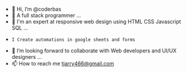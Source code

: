 - 👋 Hi, I’m @coderbas
- 👀 A full stack programmer ...
- 🌱 I'm an expert at responsive web design using HTML CSS Javascript SQL ...
-     I Create automations in google sheets and forms 
- 💞️ I’m looking forward to collaborate with Web developers and UI/UX designers ...
- 📫 How to reach me tjarry466@gmail.com

<!---
coderbas/coderbas is a ✨ special ✨ repository because its `README.md` (this file) appears on your GitHub profile.
You can click the Preview link to take a look at your changes.
--->

